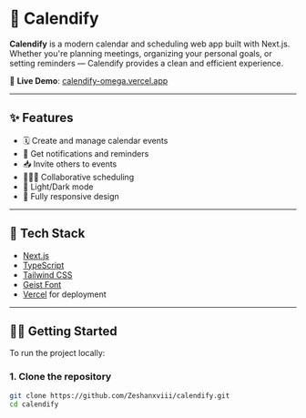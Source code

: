 # 📅 Calendify

**Calendify** is a modern calendar and scheduling web app built with Next.js. Whether you're planning meetings, organizing your personal goals, or setting reminders — Calendify provides a clean and efficient experience.

🔗 **Live Demo**: [calendify-omega.vercel.app](https://calendify-omega.vercel.app/)

---

## ✨ Features

- 🗓️ Create and manage calendar events
- 🔔 Get notifications and reminders
- 📥 Invite others to events
- 🧑‍🤝‍🧑 Collaborative scheduling
- 🌙 Light/Dark mode
- 📱 Fully responsive design

---

## 🚀 Tech Stack

- [Next.js](https://nextjs.org/)
- [TypeScript](https://www.typescriptlang.org/)
- [Tailwind CSS](https://tailwindcss.com/)
- [Geist Font](https://vercel.com/font)
- [Vercel](https://vercel.com/) for deployment

---

## 🧑‍💻 Getting Started

To run the project locally:

### 1. Clone the repository
```bash
git clone https://github.com/Zeshanxviii/calendify.git
cd calendify
